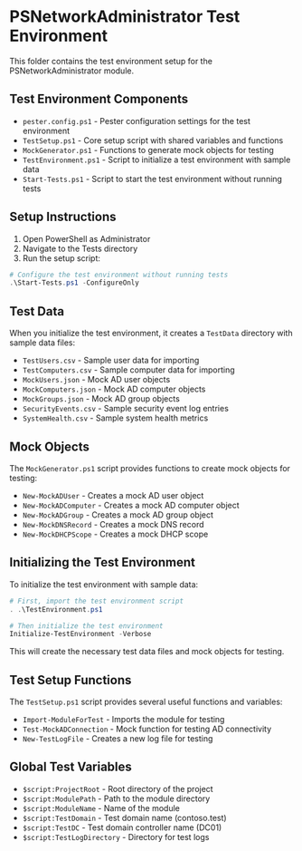 # PSNetworkAdministrator Test Environment

This folder contains the test environment setup for the PSNetworkAdministrator module.

## Test Environment Components

- `pester.config.ps1` - Pester configuration settings for the test environment
- `TestSetup.ps1` - Core setup script with shared variables and functions
- `MockGenerator.ps1` - Functions to generate mock objects for testing
- `TestEnvironment.ps1` - Script to initialize a test environment with sample data
- `Start-Tests.ps1` - Script to start the test environment without running tests

## Setup Instructions

1. Open PowerShell as Administrator
2. Navigate to the Tests directory
3. Run the setup script:

```powershell
# Configure the test environment without running tests
.\Start-Tests.ps1 -ConfigureOnly
```

## Test Data

When you initialize the test environment, it creates a `TestData` directory with sample data files:

- `TestUsers.csv` - Sample user data for importing
- `TestComputers.csv` - Sample computer data for importing
- `MockUsers.json` - Mock AD user objects
- `MockComputers.json` - Mock AD computer objects
- `MockGroups.json` - Mock AD group objects
- `SecurityEvents.csv` - Sample security event log entries
- `SystemHealth.csv` - Sample system health metrics

## Mock Objects

The `MockGenerator.ps1` script provides functions to create mock objects for testing:

- `New-MockADUser` - Creates a mock AD user object
- `New-MockADComputer` - Creates a mock AD computer object
- `New-MockADGroup` - Creates a mock AD group object
- `New-MockDNSRecord` - Creates a mock DNS record
- `New-MockDHCPScope` - Creates a mock DHCP scope

## Initializing the Test Environment

To initialize the test environment with sample data:

```powershell
# First, import the test environment script
. .\TestEnvironment.ps1

# Then initialize the test environment
Initialize-TestEnvironment -Verbose
```

This will create the necessary test data files and mock objects for testing.

## Test Setup Functions

The `TestSetup.ps1` script provides several useful functions and variables:

- `Import-ModuleForTest` - Imports the module for testing
- `Test-MockADConnection` - Mock function for testing AD connectivity
- `New-TestLogFile` - Creates a new log file for testing

## Global Test Variables

- `$script:ProjectRoot` - Root directory of the project
- `$script:ModulePath` - Path to the module directory
- `$script:ModuleName` - Name of the module
- `$script:TestDomain` - Test domain name (contoso.test)
- `$script:TestDC` - Test domain controller name (DC01)
- `$script:TestLogDirectory` - Directory for test logs
